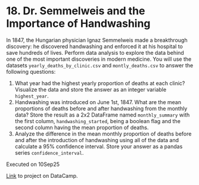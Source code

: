 # 18. Dr. Semmelweis and the Importance of Handwashing
In 1847, the Hungarian physician Ignaz Semmelweis made a breakthrough discovery: he discovered handwashing and enforced it at his hospital to save hundreds of lives. Perform data analysis to explore the data behind one of the most important discoveries in modern medicine. You will use the datasets `yearly_deaths_by_clinic.csv` and `montly_deaths.csv` to answer the following questions:
1. What year had the highest yearly proportion of deaths at each clinic? Visualize the data and store the answer as an integer variable `highest_year`.
2. Handwashing was introduced on June 1st, 1847. What are the mean proportions of deaths before and after handwashing from the monthly data? Store the result as a 2x2 DataFrame named `monthly_summary` with the first column, `handwashing_started`, being a boolean flag and the second column having the mean proportion of deaths.
3. Analyze the difference in the mean monthly proportion of deaths before and after the introduction of handwashing using all of the data and calculate a 95% confidence interval. Store your answer as a pandas series `confidence_interval`.

Executed on 10Sep25

[Link](https://app.datacamp.com/learn/projects/dr_semmelweis) to project on DataCamp.
 
